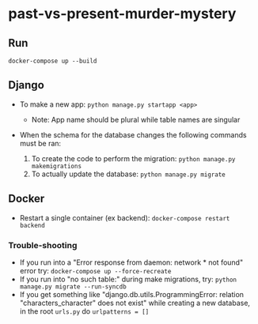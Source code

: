 # past-vs-present-murder-mystery

## Run

`docker-compose up --build`

## Django

* To make a new app: `python manage.py startapp <app>`
    * Note: App name should be plural while table names are singular

* When the schema for the database changes the following commands must be ran:
    1) To create the code to perform the migration: `python manage.py makemigrations`
    2) To actually update the database: `python manage.py migrate`

## Docker

* Restart a single container (ex backend): `docker-compose restart backend`

### Trouble-shooting

* If you run into a "Error response from daemon: network * not found" error try: `docker-compose up --force-recreate`
* If you run into "no such table:" during make migrations, try: `python manage.py migrate --run-syncdb`
* If you get something like "django.db.utils.ProgrammingError: relation "characters_character" does not exist" while creating a new database, in the root `urls.py` do `urlpatterns = []`
